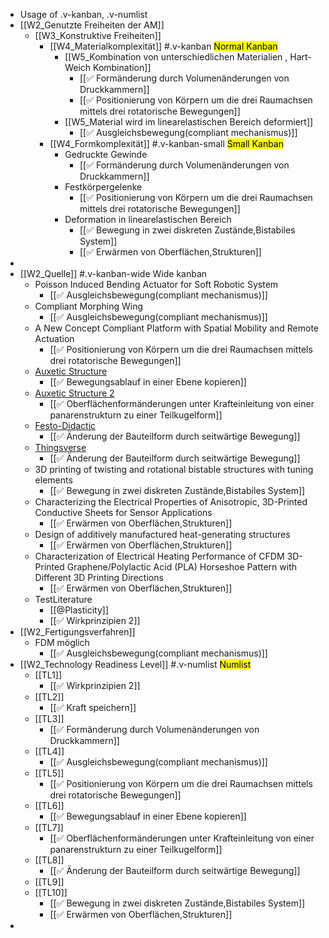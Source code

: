 - Usage of .v-kanban,  .v-numlist
- [[W2_Genutzte Freiheiten der AM]]
	- [[W3_Konstruktive Freiheiten]]
		- [[W4_Materialkomplexität]] #.v-kanban <mark class='red'>Normal Kanban</mark>
			- [[W5_Kombination von unterschiedlichen Materialien , Hart-Weich Kombination]]
				- [[✅ Formänderung durch Volumenänderungen von Druckkammern]]
				- [[✅ Positionierung von Körpern um die drei Raumachsen mittels drei rotatorische Bewegungen]]
			- [[W5_Material wird im linearelastischen Bereich deformiert]]
				- [[✅ Ausgleichsbewegung(compliant mechanismus)]]
		- [[W4_Formkomplexität]] #.v-kanban-small <mark class='red'>Small Kanban</mark>
			- Gedruckte Gewinde
				- [[✅ Formänderung durch Volumenänderungen von Druckkammern]]
			- Festkörpergelenke
				- [[✅ Positionierung von Körpern um die drei Raumachsen mittels drei rotatorische Bewegungen]]
			- Deformation in linearelastischen Bereich
				- [[✅ Bewegung in zwei diskreten Zustände,Bistabiles System]]
				- [[✅ Erwärmen von Oberflächen,Strukturen]]
-
- [[W2_Quelle]] #.v-kanban-wide Wide kanban
	- Poisson Induced Bending Actuator for Soft Robotic System
		- [[✅ Ausgleichsbewegung(compliant mechanismus)]]
	- Compliant Morphing Wing
		- [[✅ Ausgleichsbewegung(compliant mechanismus)]]
	- A New Concept Compliant Platform with Spatial Mobility and Remote Actuation
		- [[✅ Positionierung von Körpern um die drei Raumachsen mittels drei rotatorische Bewegungen]]
	- [Auxetic Structure](https://www.youtube.com/watch?v=XP5Fk-lHvK0&ab_channel=MITMediaLab)
		- [[✅ Bewegungsablauf in einer Ebene kopieren]]
	- [Auxetic Structure 2](https://www.thingiverse.com/thing:881094)
		- [[✅ Oberflächenformänderungen unter Krafteinleitung von einer panarenstrukturn zu einer Teilkugelform]]
	- [Festo-Didactic](https://www.festo-didactic.com/de-de/lernsysteme/technik-fuer-allgemeinbildende-schulen/fin-ray-bastelbogen.htm?fbid=ZGUuZGUuNTQ0LjEzLjE4LjE0MDMuODUyOA)
		- [[✅ Änderung der Bauteilform durch seitwärtige Bewegung]]
	- [Thingsverse](https://www.thingiverse.com/thing:1487390)
		- [[✅ Änderung der Bauteilform durch seitwärtige Bewegung]]
	- 3D printing of twisting and rotational bistable structures with tuning elements
		- [[✅ Bewegung in zwei diskreten Zustände,Bistabiles System]]
	- Characterizing the Electrical Properties of Anisotropic, 3D-Printed Conductive Sheets for Sensor Applications
		- [[✅ Erwärmen von Oberflächen,Strukturen]]
	- Design of additively manufactured heat-generating structures
		- [[✅ Erwärmen von Oberflächen,Strukturen]]
	- Characterization of Electrical Heating Performance of CFDM 3D-Printed Graphene/Polylactic Acid (PLA) Horseshoe Pattern with Different 3D Printing Directions
		- [[✅ Erwärmen von Oberflächen,Strukturen]]
	- TestLiterature
		- [[@Plasticity]]
		- [[✅ Wirkprinzipien 2]]
- [[W2_Fertigungsverfahren]]
	- FDM möglich
		- [[✅ Ausgleichsbewegung(compliant mechanismus)]]
- [[W2_Technology Readiness Level]] #.v-numlist <mark class='red'>Numlist</mark>
	- [[TL1]]
		- [[✅ Wirkprinzipien 2]]
	- [[TL2]]
		- [[✅ Kraft speichern]]
	- [[TL3]]
		- [[✅ Formänderung durch Volumenänderungen von Druckkammern]]
	- [[TL4]]
		- [[✅ Ausgleichsbewegung(compliant mechanismus)]]
	- [[TL5]]
		- [[✅ Positionierung von Körpern um die drei Raumachsen mittels drei rotatorische Bewegungen]]
	- [[TL6]]
		- [[✅ Bewegungsablauf in einer Ebene kopieren]]
	- [[TL7]]
		- [[✅ Oberflächenformänderungen unter Krafteinleitung von einer panarenstrukturn zu einer Teilkugelform]]
	- [[TL8]]
		- [[✅ Änderung der Bauteilform durch seitwärtige Bewegung]]
	- [[TL9]]
	- [[TL10]]
		- [[✅ Bewegung in zwei diskreten Zustände,Bistabiles System]]
		- [[✅ Erwärmen von Oberflächen,Strukturen]]
-